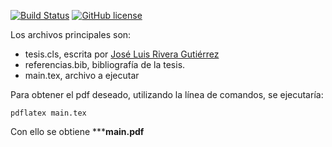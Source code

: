 <span class="badges" align="center"></span>
[![Build Status](https://travis-ci.org/jsparedes/UNI-FIM-LaTeX.svg?branch=master)](https://travis-ci.org/jsparedes/UNI-FIM-LaTeX)
[![GitHub license](https://img.shields.io/github/license/mashape/apistatus.svg?style=flat-square)](LICENSE.md)
</span>

Los archivos principales son:
- tesis.cls, escrita por [José Luis Rivera Gutiérrez](https://people.epfl.ch/jose.riveragutierrez?lang=en)
- referencias.bib, bibliografía de la tesis.
- main.tex, archivo a ejecutar

Para obtener el pdf deseado, utilizando la línea de comandos, se ejecutaría:

```
pdflatex main.tex
```

Con ello se obtiene *****main.pdf**
